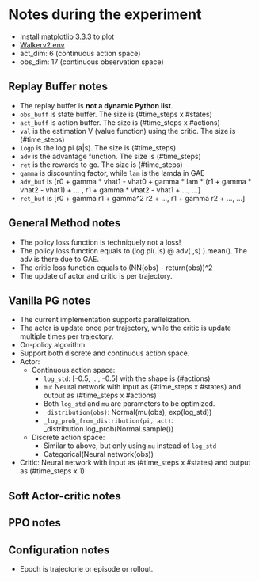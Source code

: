 # Notes during the experiment
- Install [matplotlib 3.3.3](https://github.com/openai/spinningup/issues/332) to plot 
- [Walkerv2 env](https://mgoulao.github.io/gym-docs/environments/mujoco/walker2d/)
- act_dim: 6 (continuous action space)
- obs_dim: 17 (continuous observation space)


## Replay Buffer notes
- The replay buffer is **not a dynamic Python list**. 
- `obs_buff` is state buffer. The size is (#time_steps x #states)
- `act_buff` is action buffer. The size is (#time_steps x #actions)
- `val` is the estimation V (value function) using the critic. The size is (#time_steps)
- `logp` is the log pi (a|s). The size is (#time_steps)
- `adv` is the advantage function. The size is (#time_steps)
- `ret` is the rewards to go. The size is (#time_steps)
- `gamma` is discounting factor, while `lam` is the lamda in GAE
- `adv_buf` is [r0 + gamma * vhat1 - vhat0 + gamma * lam * (r1 + gamma * vhat2 - vhat1) + ... , r1 + gamma * vhat2 - vhat1 + ..., ...]
- `ret_buf` is [r0 + gamma r1 + gamma^2 r2 + ..., r1 + gamma r2 + ..., ...]

## General Method notes
- The policy loss function is techniquely not a loss! 
- The policy loss function equals to (log pi(.|s) @ adv(.,s) ).mean(). The adv is there due to GAE.
- The critic loss function equals to (NN(obs) - return(obs))^2
- The update of actor and critic is per trajectory.

## Vanilla PG notes
- The current implementation supports parallelization.
- The actor is update once per trajectory, while the critic is update multiple times per trajectory.
- On-policy algorithm.
- Support both discrete and continuous action space.
- Actor:
  - Continuous action space:
    - `log_std`: [-0.5, ..., -0.5] with the shape is (#actions)
    - `mu`: Neural network with input as (#time_steps x #states) and output as (#time_steps x #actions)
    - Both `log_std` and `mu` are parameters to be optimized.
    - `_distribution(obs)`: Normal(mu(obs), exp(log_std))
    - `_log_prob_from_distribution(pi, act)`: _distribution.log_prob(Normal.sample())
  - Discrete action space:
    - Similar to above, but only using `mu` instead of `log_std` 
    - Categorical(Neural network(obs))
- Critic: Neural network with input as (#time_steps x #states) and output as (#time_steps x 1)

## Soft Actor-critic notes

## PPO notes

## Configuration notes
- Epoch is trajectorie or episode or rollout.